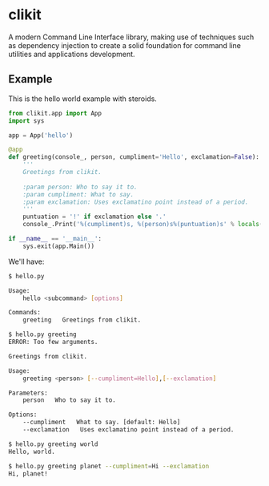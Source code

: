# clikit

A modern Command Line Interface library, making use of techniques such as dependency injection to
create a solid foundation for command line utilities and applications development.

## Example

This is the hello world example with steroids.

```python
from clikit.app import App
import sys

app = App('hello')

@app
def greeting(console_, person, cumpliment='Hello', exclamation=False):
    '''
    Greetings from clikit.
    
    :param person: Who to say it to.
    :param cumpliment: What to say.
    :param exclamation: Uses exclamatino point instead of a period.
    '''
    puntuation = '!' if exclamation else '.'
    console_.Print('%(cumpliment)s, %(person)s%(puntuation)s' % locals())

if __name__ == '__main__':
    sys.exit(app.Main())
```

We'll have:

```bash
$ hello.py

Usage:
    hello <subcommand> [options]

Commands:
    greeting   Greetings from clikit.

$ hello.py greeting
ERROR: Too few arguments.

Greetings from clikit.

Usage:
    greeting <person> [--cumpliment=Hello],[--exclamation]

Parameters:
    person   Who to say it to.

Options:
    --cumpliment   What to say. [default: Hello]
    --exclamation   Uses exclamatino point instead of a period.

$ hello.py greeting world
Hello, world.

$ hello.py greeting planet --cumpliment=Hi --exclamation
Hi, planet!
```

